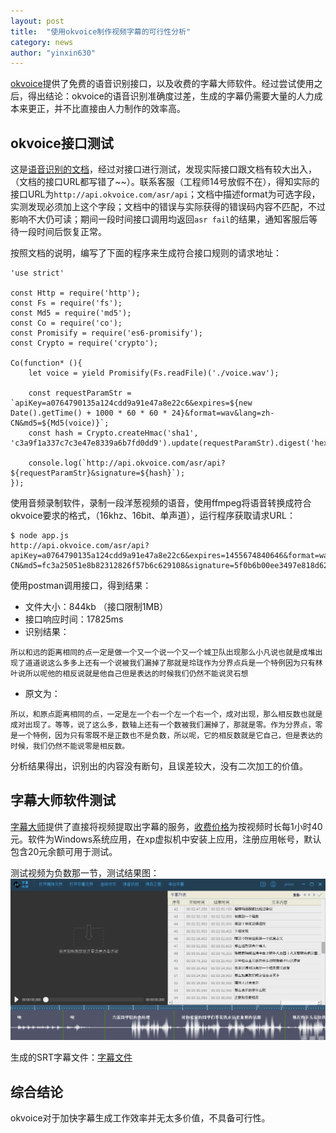 ```yaml
---
layout: post  
title:  "使用okvoice制作视频字幕的可行性分析"  
category: news  
author: "yinxin630"
---
```


[okvoice][1]提供了免费的语音识别接口，以及收费的字幕大师软件。经过尝试使用之后，得出结论：okvoice的语音识别准确度过差，生成的字幕仍需要大量的人力成本来更正，并不比直接由人力制作的效率高。

## okvoice接口测试

这是[语音识别的文档][2]，经过对接口进行测试，发现实际接口跟文档有较大出入，（文档的接口URL都写错了~~）。联系客服（工程师14号放假不在），得知实际的接口URL为`http://api.okvoice.com/asr/api`；文档中描述format为可选字段，实测发现必须加上这个字段；文档中的错误与实际获得的错误码内容不匹配，不过影响不大仍可读；期间一段时间接口调用均返回`asr fail`的结果，通知客服后等待一段时间后恢复正常。

按照文档的说明，编写了下面的程序来生成符合接口规则的请求地址：

```
'use strict'

const Http = require('http');
const Fs = require('fs');
const Md5 = require('md5');
const Co = require('co');
const Promisify = require('es6-promisify');
const Crypto = require('crypto');

Co(function* (){
    let voice = yield Promisify(Fs.readFile)('./voice.wav');
    
    const requestParamStr = `apiKey=a0764790135a124cdd9a91e47a8e22c6&expires=${new Date().getTime() + 1000 * 60 * 60 * 24}&format=wav&lang=zh-CN&md5=${Md5(voice)}`;
    const hash = Crypto.createHmac('sha1', 'c3a9f1a337c7c3e47e8339a6b7fd0dd9').update(requestParamStr).digest('hex');
    
    console.log(`http://api.okvoice.com/asr/api?${requestParamStr}&signature=${hash}`);
});
```

使用音频录制软件，录制一段洋葱视频的语音，使用ffmpeg将语音转换成符合okvoice要求的格式，（16khz、16bit、单声道），运行程序获取请求URL：

```
$ node app.js
http://api.okvoice.com/asr/api?apiKey=a0764790135a124cdd9a91e47a8e22c6&expires=1455674840646&format=wav&lang=zh-CN&md5=fc3a25051e8b82312826f57b6c629108&signature=5f0b6b00ee3497e818d62bef2e0fb239fca21fb2
```

使用postman调用接口，得到结果：

* 文件大小：844kb （接口限制1MB）
* 接口响应时间：17825ms
* 识别结果：

```
所以和远的距离相同的点一定是做一个又一个说一个又一个城卫队出现那么小凡说也就是成堆出现了道道说这么多多上还有一个说被我们漏掉了那就是玲珑作为分界点兵是一个特例因为只有林叶说所以呢他的相反说就是他自己但是表达的时候我们仍然不能说灵石想
```
* 原文为：

```
所以，和原点距离相同的点，一定是左一个右一个左一个右一个，成对出现，那么相反数也就是成对出现了。等等，说了这么多，数轴上还有一个数被我们漏掉了，那就是零。作为分界点，零是一个特例，因为只有零既不是正数也不是负数，所以呢，它的相反数就是它自己，但是表达的时候，我们仍然不能说零是相反数。
```

分析结果得出，识别出的内容没有断句，且误差较大，没有二次加工的价值。

## 字幕大师软件测试

[字幕大师][3]提供了直接将视频提取出字幕的服务，[收费价格][4]为按视频时长每1小时40元。软件为Windows系统应用，在xp虚拟机中安装上应用，注册应用帐号，默认包含20元余额可用于测试。

测试视频为负数那一节，测试结果图：
![](/assets/resource/try-okvoice/okvoice.png)

生成的SRT字幕文件：[字幕文件](/assets/resource/try-okvoice/example.txt)

## 综合结论

okvoice对于加快字幕生成工作效率并无太多价值，不具备可行性。


  [1]: http://www.okvoice.com/
  [2]: http://dev.okvoice.com/asr.php
  [3]: http://oksrt.okvoice.com/
  [4]: http://oksrt.okvoice.com/price_list.html